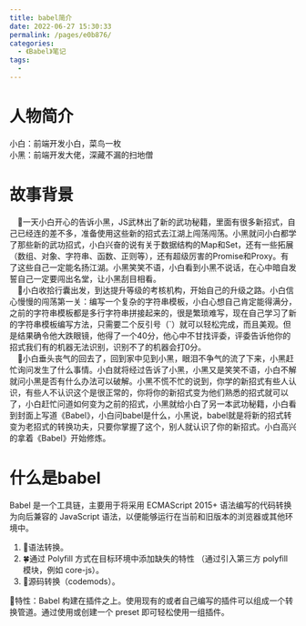 ```yaml
---
title: babel简介
date: 2022-06-27 15:30:33
permalink: /pages/e0b876/
categories:
  - 《Babel》笔记
tags:
  - 
---
```

# 人物简介
小白：前端开发小白，菜鸟一枚<br/>
小黑：前端开发大佬，深藏不漏的扫地僧

# 故事背景
&emsp;:maple_leaf:一天小白开心的告诉小黑，JS武林出了新的武功秘籍，里面有很多新招式，自己已经连的差不多，准备使用这些新的招式去江湖上闯荡闯荡。小黑就问小白都学了那些新的武功招式，小白兴奋的说有关于数据结构的Map和Set，还有一些拓展（数组、对象、字符串、函数、正则等），还有超级厉害的Promise和Proxy。有了这些自己一定能名扬江湖。小黑笑笑不语，小白看到小黑不说话，在心中暗自发誓自己一定要闯出名堂，让小黑刮目相看。<br/>
&emsp;:maple_leaf:小白收拾行囊出发，到达提升等级的考核机构，开始自己的升级之路。小白信心慢慢的闯荡第一关：编写一个复杂的字符串模板，小白心想自己肯定能得满分，之前的字符串模板都是多行字符串拼接起来的，很是繁琐难写，现在自己学习了新的字符串模板编写方法，只需要二个反引号（`）就可以轻松完成，而且美观。但是结果确令他大跌眼镜，他得了一个40分，他心中不甘找评委，评委告诉他你的招式我们有的机器无法识别，识别不了的机器会打0分。<br/>
&emsp;:maple_leaf:小白垂头丧气的回去了，回到家中见到小黑，眼泪不争气的流了下来，小黑赶忙询问发生了什么事情。小白就将经过告诉了小黑，小黑又是笑笑不语，小白不解就问小黑是否有什么办法可以破解。小黑不慌不忙的说到，你学的新招式有些人认识，有些人不认识这个是很正常的，你将你的新招式变为他们熟悉的招式就可以了，小白赶忙问道如何变为之前的招式，小黑就给小白了另一本武功秘籍，小白看到封面上写道《Babel》，小白问babel是什么，小黑说，babel就是将新的招式转变为老招式的转换功夫，只要你掌握了这个，别人就认识了你的新招式。小白高兴的拿着《Babel》开始修炼。

# 什么是babel
Babel 是一个工具链，主要用于将采用 ECMAScript 2015+ 语法编写的代码转换为向后兼容的 JavaScript 语法，以便能够运行在当前和旧版本的浏览器或其他环境中。

1. :whale:语法转换。
2. :four_leaf_clover:通过 Polyfill 方式在目标环境中添加缺失的特性 （通过引入第三方 polyfill 模块，例如 core-js）。
3. :mushroom:源码转换（codemods）。

:dolphin:特性：Babel 构建在插件之上。使用现有的或者自己编写的插件可以组成一个转换管道。通过使用或创建一个 preset 即可轻松使用一组插件。